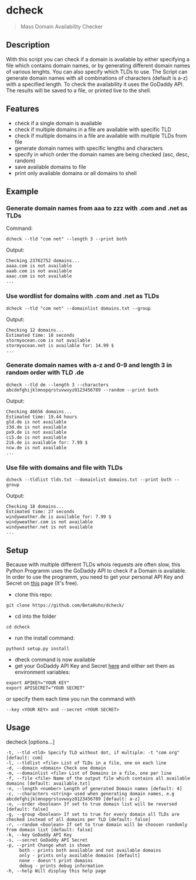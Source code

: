 # dcheck
> Mass Domain Availability Checker

## Description

With this script you can check if a domain is available by either specifying a file which contains domain names, or by generating different domain names of various lenghts. You can also specify which TLDs to use. The Script can generate domain names with all combinations of characters (default is a-z) with a specified length. To check the availability it uses the GoDaddy API. The results will be saved to a file, or printed live to the shell.

## Features
- check if a single domain is available
- check if multiple domains in a file are available with specific TLD
- check if multiple domains in a file are available with multiple TLDs from file
- generate domain names with specific lengths and characters
- specify in which order the domain names are being checked (asc, desc, random)
- save available domains to file
- print only available domains or all domains to shell

## Example
### Generate domain names from aaa to zzz with .com and .net as TLDs
Command:
```shell
dcheck --tld "com net" --length 3 --print both
```
Output:
```shell
Checking 23762752 domains...
aaaa.com is not available
aaab.com is not available
aaac.com is not available
...
```
### Use wordlist for domains with .com and .net as TLDs
```shell
dcheck --tld "com net" --domainlist domains.txt --group
```
Output:
```shell
Checking 12 domains...
Estimated time: 18 seconds
stormyocean.com is not available
stormyocean.net is available for: 14.99 $
...
```
### Generate domain names with a-z and 0-9 and length 3 in random order with TLD .de
```shell
dcheck --tld de --length 3 --characters abcdefghijklmnopqrstuvwxyz0123456789 --random --print both
```
Output:
```shell
Checking 46656 domains...
Estimated time: 19.44 hours
gld.de is not available
z3d.de is not available
px9.de is not available
ci5.de is not available
2i6.de is available for: 7.99 $
ncw.de is not available
...
```

### Use file with domains and file with TLDs
```shell
dcheck --tldlist tlds.txt --domainlist domains.txt --print both --group
```
Output:
```shell
Checking 18 domains...
Estimated time: 27 seconds
windyweather.de is available for: 7.99 $
windyweather.com is not available
windyweather.net is not available
...
```

## Setup
Because with multiple different TLDs whois requests are often slow, this Python Programm uses the GoDaddy API to check if a Domain is available. In order to use the programm, you need to get your personal API Key and Secret on [this](https://developer.godaddy.com/keys) page (It's free).

- clone this repo:
```shell
git clone https://github.com/BetaHuhn/dcheck/
```
- cd into the folder
```shell
cd dcheck
```
- run the install command:
```shell
python3 setup.py install
```
- dheck command is now available
- get your GoDaddy API Key and Secret [here](https://developer.godaddy.com/keys) and either set them as environment variables:
```shell
export APIKEY="YOUR KEY"
export APISECRET="YOUR SECRET"
```
or specify them each time you run the command with 
```shell
--key <YOUR KEY> and --secret <YOUR SECRET>
```

## Usage 
decheck [options...]
```
-t, --tld <tld> Specify TLD without dot, if multiple: -t "com org" [default: com]
-l, --tldlist <file> List of TLDs in a file, one on each line
-d, --domain <domain> Check one domain
-m, --domainlist <file> List of Domains in a file, one per line
-f, --file <file> Name of the output file which contains all available domains [default: available.txt]
-n, --length <number> Length of generated Domain names [default: 4]
-c, --characters <string> used when generating domain names, e.g abcdefghijklmnopqrstuvwxyz0123456789 [default: a-z]
-o, --order <boolean> If set to true domain list will be reversed [default: false]
-g, --group <boolean> If set to true for every domain all TLDs are checked instead of all domains per TLD [default: false]
-r, --random <boolean> If set to true domain will be choosen randomly from domain list [default: false]
-k, --key GoDaddy API Key
-s, --secret GoDaddy API Secret
-p, --print Change what is shown
     both - prints both available and not available domains
     only - prints only available domains [default]
     none - doesn't print domains
     debug - prints debug information
-h, --help Will display this help page
```

